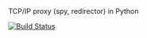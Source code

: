TCP/IP proxy (spy, redirector) in Python

[![Build Status](https://travis-ci.com/begoon/py-tcpspy.svg?branch=master)](https://travis-ci.com/begoon/py-tcpspy)
